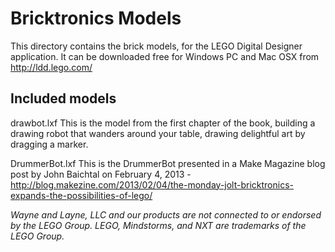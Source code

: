 Bricktronics Models
===================

This directory contains the brick models, for the LEGO Digital Designer application. It can be downloaded free for Windows PC and Mac OSX from http://ldd.lego.com/

Included models
---------------

drawbot.lxf
    This is the model from the first chapter of the book, building a drawing robot that wanders around your table, drawing delightful art by dragging a marker.

DrummerBot.lxf
    This is the DrummerBot presented in a Make Magazine blog post by John Baichtal on February 4, 2013 - http://blog.makezine.com/2013/02/04/the-monday-jolt-bricktronics-expands-the-possibilities-of-lego/

_Wayne and Layne, LLC and our products are not connected to or endorsed by the LEGO Group. LEGO, Mindstorms, and NXT are trademarks of the LEGO Group._


